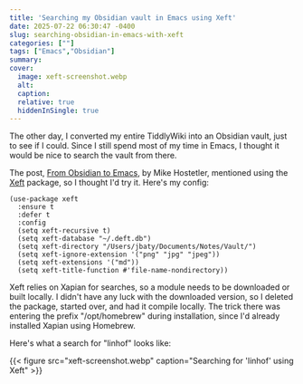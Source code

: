 ```yaml
---
title: 'Searching my Obsidian vault in Emacs using Xeft'
date: 2025-07-22 06:30:47 -0400
slug: searching-obsidian-in-emacs-with-xeft
categories: [""]
tags: ["Emacs","Obsidian"]
summary: 
cover: 
  image: xeft-screenshot.webp
  alt: 
  caption: 
  relative: true
  hiddenInSingle: true
---
```


The other day, I converted my entire TiddlyWiki into an Obsidian vault, just to see if I could. Since I still spend most of my time in Emacs, I thought it would be nice to search the vault from there.

The post, [From Obsidian to Emacs](https://mike.hostetlerhome.com/from-obsidian-to-emacs), by Mike Hostetler, mentioned using the [Xeft](https://github.com/casouri/xeft) package, so I thought I'd try it. Here's my config:

```elisp
(use-package xeft
  :ensure t
  :defer t
  :config
  (setq xeft-recursive t)
  (setq xeft-database "~/.deft.db")
  (setq xeft-directory "/Users/jbaty/Documents/Notes/Vault/")
  (setq xeft-ignore-extension '("png" "jpg" "jpeg"))
  (setq xeft-extensions '("md"))
  (setq xeft-title-function #'file-name-nondirectory))
```

Xeft relies on Xapian for searches, so a module needs to be downloaded or built locally. I didn't have any luck with the downloaded version, so I deleted the package, started over, and had it compile locally. The trick there was entering the prefix "/opt/homebrew" during installation, since I'd already installed Xapian using Homebrew.

Here's what a search for "linhof" looks like:

{{< figure src="xeft-screenshot.webp" caption="Searching for 'linhof' using Xeft" >}}

